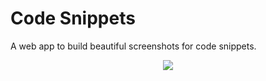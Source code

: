 # Code Snippets

A web app to build beautiful screenshots for code snippets.

<p align="center">
	<img src="https://user-images.githubusercontent.com/41476809/201391026-17bfa895-b8c8-4364-958d-25d9e7a6788a.jpg">
</p>
